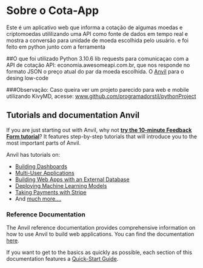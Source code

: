 # Sobre o Cota-App
Este  é um aplicativo web que informa a cotação de algumas moedas e criptomoedas utililizando uma API como fonte de dados em tempo real e mostra a conversão para unidade de moeda escolhida pelo usuário. e  foi feito em python junto com a ferramenta 

##O que foi utilizado
Python 3.10.6
lib requests para comunicaçao com a API de cotação
API: economia.awesomeapi.com.br, que nos responde no formato JSON o preço atual do par da moeda escolhida.
O [Anvil](https://anvil.works/) para o desing low-code

###Observação:
	Caso queira ver um projeto parecido para web e mobile utilizando KivyMD, acesse:
		www.github.com/programadorstil/pythonProject
	










## Tutorials and documentation  Anvil


If you are just starting out with Anvil, why not **[try the 10-minute Feedback Form tutorial](https://anvil.works/learn/tutorials/feedback-form?utm_source=github:app_README)**? It features step-by-step tutorials that will introduce you to the most important parts of Anvil.

Anvil has tutorials on:
- [Building Dashboards](https://anvil.works/learn/tutorials/data-science#dashboarding?utm_source=github:app_README)
- [Multi-User Applications](https://anvil.works/learn/tutorials/multi-user-apps?utm_source=github:app_README)
- [Building Web Apps with an External Database](https://anvil.works/learn/tutorials/external-database?utm_source=github:app_README)
- [Deploying Machine Learning Models](https://anvil.works/learn/tutorials/deploy-machine-learning-model?utm_source=github:app_README)
- [Taking Payments with Stripe](https://anvil.works/learn/tutorials/stripe?utm_source=github:app_README)
- And [much more....](https://anvil.works/learn/tutorials?utm_source=github:app_README)

### Reference Documentation

The Anvil reference documentation provides comprehensive information on how to use Anvil to build web applications. You can find the documentation [here](https://anvil.works/docs/overview?utm_source=github:app_README).

If you want to get to the basics as quickly as possible, each section of this documentation features a [Quick-Start Guide](https://anvil.works/docs/overview/quickstarts?utm_source=github:app_README).
